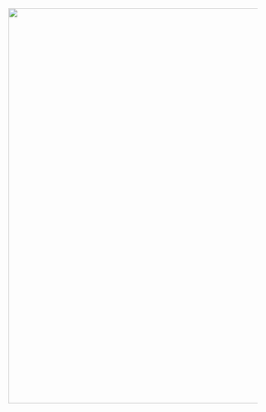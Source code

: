 <div id="header" align="center">
  <img src="https://media.giphy.com/media/Lny6Rw04nsOOc/giphy.gif" width="800"/>
</div>



